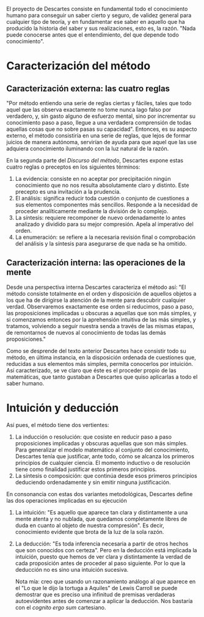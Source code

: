 El proyecto de Descartes consiste en fundamental todo el conocimiento humano para conseguir un saber cierto y seguro, de validez general para cualquier tipo de teoría, y en fundamentar ese saber en aquello que ha producido la historia del saber y sus realizaciones, esto es, la razón. "Nada puede conocerse antes que el entendimiento, del que depende todo conocimiento".

# Caracterización del método

## Caracterización externa: las cuatro reglas

"Por método entiendo una serie de reglas ciertas y fáciles, tales que todo aquel que las observa exactamente no tome nunca lago falso por verdadero, y, sin gasto alguno de esfuerzo mental, sino por incrementar su conocimiento paso a paso, llegue a una verdadera comprensión de todas aquellas cosas que no sobre pasas su capacidad". Entonces, es su aspecto externo, el método consistiría en una serie de reglas, que lejos de formar juicios de manera autónoma, servirían de ayuda para que aquel que las use adquiera conocimiento iluminando con la luz natural de la razón.

En la segunda parte del *Discurso del método*, Descartes expone estas cuatro reglas o preceptos en los siguientes términos:
1. La evidencia: consiste en no aceptar por precipitación ningún conocimiento que no nos resulta absolutamente claro y distinto. Este precepto es una invitación a la prudencia.
2. El análisis: significa reducir toda cuestión o conjunto de cuestiones a sus elementos componentes más sencillos. Responde a la necesidad de proceder analíticamente mediante la división de lo complejo.
3. La síntesis: requiere recomponer de nuevo ordenadamente lo antes analizado y dividido para su mejor compresión. Apela al imperativo del orden.
4. La enumeración: se refiere a la necesaria revisión final o comprobación del análisis y la síntesis para asegurarse de que nada se ha omitido.

## Caracterización interna: las operaciones de la mente

Desde una perspectiva interna Descartes caracteriza el método así: "El método consiste totalmente en el orden y disposición de aquellos objetos a los que ha de dirigirse la atención de la mente para descubrir cualquier verdad. Observaremos exactamente ese orden si reducimos, paso a paso, las proposiciones implicadas u obscuras a aquellas que son más simples, y si comenzamos entonces por la aprehensión intuitiva de las más simples, y tratamos, volviendo a seguir nuestra senda a través de las mismas etapas, de remontarnos de nuevos al conocimiento de todas las demás proposiciones."

Como se desprende del texto anterior Descartes hace consistir todo su método, en última instancia, en la disposición ordenada de cuestiones que, reducidas a sus elementos más simples, permita conocerlos por intuición. Así caracterizado, se ve claro que éste es el proceder propio de las matemáticas, que tanto gustaban a Descartes que quiso aplicarlas a todo el saber humano.


# Intuición y deducción

Así pues, el método tiene dos vertientes:
1. La inducción o resolución: que cosiste en reducir paso a paso proposiciones implicadas y obscuras aquellas que son más simples. Para generalizar el modelo matemático al conjunto del conocimiento, Descartes tenía que justificar, ante todo, cómo se alcanza los primeros principios de cualquier ciencia. El momento inductivo o de resolución tiene como finalidad justificar estos primeros principios.
2. La síntesis o composición: que continúa desde esos primeros principios deduciendo ordenadamente y sin emitir ninguna justificación.

En consonancia con estas dos variantes metodológicas, Descartes define las dos operaciones implicadas en su ejecución
1. La intuición: "Es aquello que aparece tan clara y distintamente a una mente atenta y no nublada, que quedamos completamente libres de duda en cuanto al  objeto de nuestra compresión". Es decir, conocimiento evidente que brota de la luz de la sola razón.
2. La deducción: "Es toda inferencia necesaria a partir de otros hechos que son conocidos con certeza". Pero en la deducción está implicada la intuición, puesto que hemos de ver clara y distintamente la verdad de cada proposición antes de proceder al paso siguiente. Por lo que la deducción no es sino una intuición sucesiva.


	Nota mía: creo que usando un razonamiento análogo al que aparece en el "Lo que le dijo la tortuga a Aquiles" de Lewis Carroll se puede demostrar que es preciso una infinitud de premisas verdaderas autoevidentes antes de comenzar a aplicar la deducción. Nos bastaría con el *cognito ergo sum* cartesiano.